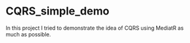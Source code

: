 # CQRS_simple_demo
 In this project I tried to demonstrate the idea of CQRS using MediatR as much as possible.
